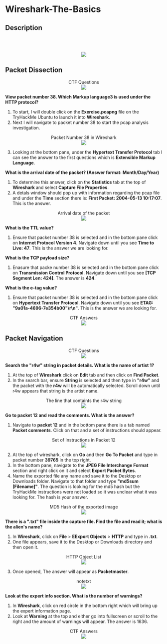 # Wireshark-The-Basics

<h2>Description</h2>

<br />

<p align="center">
<br/>
<img src="https://i.imgur.com/rzicTZa.png"/>

<h2>Packet Dissection</h2>

<p align="center">
CTF Questions <br/>
<img src="https://i.imgur.com/yQdYmTi.png"/>

**View packet number 38. Which Markup language3 is used under the HTTP protocol?**
1. To start, I will double click on the **Exercise.pcapng** file on the TryHackMe Ubuntu to launch it into **Wireshark**.
2. Next I will navigate to packet number 38 to start the pcap analysis investigation.

<p align="center">
Packet Number 38 in Wireshark <br/>
<img src="https://i.imgur.com/WflYxqR.png"/>

3. Looking at the bottom pane, under the **Hypertext Transfer Protocol** tab I can see the answer to the first questions which is **Extensible Markup Language**.

**What is the arrival date of the packet? (Answer format: Month/Day/Year)**
1. To determine this answer, click on the **Statistics** tab at the top of **Wireshark** and select **Capture File Properties**.
2. A detals window should pop up with information regarding the pcap file and under the **Time** section there is: **First Packet: 2004-05-13 10:17:07**. This is the answer.

<p align="center">
Arrival date of the packet <br/>
<img src="https://i.imgur.com/VxaOlrZ.png"/>

**What is the TTL value?**
1. Ensure that packet number 38 is selected and in the bottom pane click on **Internet Protocol Version 4**. Navigate down until you see **Time to Live: 47**. This is the answer we are looking for. 

**What is the TCP payload size?**
1. Enasure that packe number 38 is selected and in the bottom pane click on **Transmission Control Protocol**. Navigate down until you see **[TCP Segment Len: 424]**. The answer is **424**.

**What is the e-tag value?**
1. Ensure that packet number 38 is selected and in the bottom pane click on **Hypertext Transfer Protocol**. Navigate down until you see **ETAG: "9a01a-4696-7e354b00"\r\n"**. This is the answer we are looking for.

<p align="center">
CTF Answers <br/>
<img src="https://i.imgur.com/MuCYFkj.png"/>

<h2>Packet Navigation</h2>

<p align="center">
CTF Questions <br/>
<img src="https://i.imgur.com/uLwsPNf.png"/>

**Search the "r4w" string in packet details. What is the name of artist 1?**
1. At the top of **Wireshark** click on **Edit** tab and then click on **Find Packet**.
2. In the search bar, ensure **String** is selected and then type in **"r4w"** and the packet with the **r4w** will be automatically selected. Scroll down until r4w appears that string is the artist name. 

<p align="center">
The line that containts the r4w string <br/>
<img src="https://i.imgur.com/1hHFyTh.png"/>

**Go to packet 12 and read the comments. What is the answer?**
1. Navigate to **packet 12** and in the bottom pane there is a tab named **Packet comments**. Click on that and a set of instructions should appear.

<p align="center">
Set of Instructions in Packet 12 <br/>
<img src="https://i.imgur.com/vUgzWFo.png"/>

2. At  the top of wireshark, click on **Go** and then **Go To Packet** and type in packet number **39765** in the top right.
3. In the bottom pane, navigate to the **JPEG File Interchange Format** section and right click on it and select **Export Packet Bytes**.
4. Name the exported file any name and save it to the Desktop or Downloads folder. Navigate to that folder and type **"md5sum [Filename]"**. The question is looking for the md5 hash but the TryHackMe instructions were not loaded so it was unclear what it was looking for. The hash is your answer.  

<p align="center">
MD5 Hash of the exported image<br/>
<img src="https://i.imgur.com/W5UZGcK.png"/>

**There is a ".txt" file inside the capture file. Find the file and read it; what is the alien's name?**
1. In **Wireshark**, click on **File** > **EExport Objects** > **HTTP** and type in **.txt**.
2. One file appears, save it to the Desktop or Downloads directory and then open it.

<p align="center">
HTTP Object List<br/>
<img src="https://i.imgur.com/Hvvz7ze.png"/>

3. Once opened, The answer will appear as **Packetmaster**.

<p align="center">
notetxt<br/>
<img src="https://i.imgur.com/Zag3ddf.png"/>

**Look at the expert info section. What is the number of warnings?**
1. In **Wireshark**, click on red circle in the bottom right which will bring up the expert information page.
2. Look at **Warning** at the top and either go into fullscreen or scroll to the right and the amount of warnings will appear. The answer is 1636.

<p align="center">
CTF Answers<br/>
<img src="https://i.imgur.com/XKxZ1TA.png"/>
